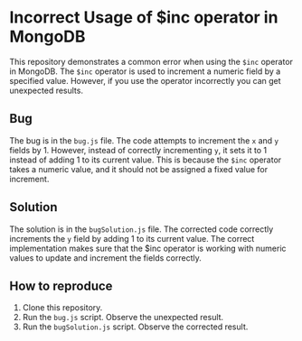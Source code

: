 # Incorrect Usage of $inc operator in MongoDB
This repository demonstrates a common error when using the `$inc` operator in MongoDB. The `$inc` operator is used to increment a numeric field by a specified value. However, if you use the operator incorrectly you can get unexpected results. 

## Bug
The bug is in the `bug.js` file. The code attempts to increment the `x` and `y` fields by 1. However, instead of correctly incrementing `y`, it sets it to 1 instead of adding 1 to its current value.  This is because the `$inc` operator takes a numeric value, and it should not be assigned a fixed value for increment. 

## Solution
The solution is in the `bugSolution.js` file. The corrected code correctly increments the `y` field by adding 1 to its current value.  The correct implementation makes sure that the $inc operator is working with numeric values to update and increment the fields correctly.

## How to reproduce
1. Clone this repository.
2. Run the `bug.js` script. Observe the unexpected result.
3. Run the `bugSolution.js` script. Observe the corrected result.